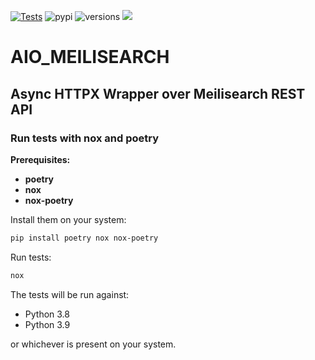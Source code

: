 [![Tests](https://github.com/devtud/aio_meilisearch/workflows/Tests/badge.svg)](https://github.com/devtud/aio_meilisearch/actions?workflow=Tests)
![pypi](https://img.shields.io/pypi/v/aio_meilisearch.svg)
![versions](https://img.shields.io/pypi/pyversions/aio_meilisearch.svg)
[![](https://pypip.in/license/aio_meilisearch/badge.svg)](https://pypi.python.org/pypi/aio_meilisearch)

# AIO_MEILISEARCH
## Async HTTPX Wrapper over Meilisearch REST API

### Run tests with nox and poetry

**Prerequisites:**
 - **poetry**
 - **nox**
 - **nox-poetry**

Install them on your system:
```bash
pip install poetry nox nox-poetry
```

Run tests:
```bash
nox
```

The tests will be run against:
 - Python 3.8
 - Python 3.9

or whichever is present on your system.
